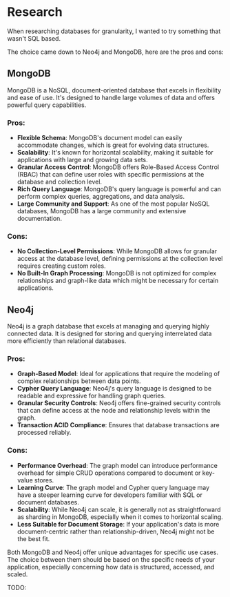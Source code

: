 # Research

When researching databases for granularity, I wanted to try something that wasn't SQL based.

The choice came down to Neo4j and MongoDB, here are the pros and cons:

## MongoDB

MongoDB is a NoSQL, document-oriented database that excels in flexibility and ease of use. It's designed to handle large volumes of data and offers powerful query capabilities.

### Pros:

- **Flexible Schema**: MongoDB's document model can easily accommodate changes, which is great for evolving data structures.
- **Scalability**: It's known for horizontal scalability, making it suitable for applications with large and growing data sets.
- **Granular Access Control**: MongoDB offers Role-Based Access Control (RBAC) that can define user roles with specific permissions at the database and collection level.
- **Rich Query Language**: MongoDB's query language is powerful and can perform complex queries, aggregations, and data analysis.
- **Large Community and Support**: As one of the most popular NoSQL databases, MongoDB has a large community and extensive documentation.

### Cons:

- **No Collection-Level Permissions**: While MongoDB allows for granular access at the database level, defining permissions at the collection level requires creating custom roles.
- **No Built-In Graph Processing**: MongoDB is not optimized for complex relationships and graph-like data which might be necessary for certain applications.

## Neo4j

Neo4j is a graph database that excels at managing and querying highly connected data. It is designed for storing and querying interrelated data more efficiently than relational databases.

### Pros:

- **Graph-Based Model**: Ideal for applications that require the modeling of complex relationships between data points.
- **Cypher Query Language**: Neo4j's query language is designed to be readable and expressive for handling graph queries.
- **Granular Security Controls**: Neo4j offers fine-grained security controls that can define access at the node and relationship levels within the graph.
- **Transaction ACID Compliance**: Ensures that database transactions are processed reliably.

### Cons:

- **Performance Overhead**: The graph model can introduce performance overhead for simple CRUD operations compared to document or key-value stores.
- **Learning Curve**: The graph model and Cypher query language may have a steeper learning curve for developers familiar with SQL or document databases.
- **Scalability**: While Neo4j can scale, it is generally not as straightforward as sharding in MongoDB, especially when it comes to horizontal scaling.
- **Less Suitable for Document Storage**: If your application's data is more document-centric rather than relationship-driven, Neo4j might not be the best fit.

Both MongoDB and Neo4j offer unique advantages for specific use cases. The choice between them should be based on the specific needs of your application, especially concerning how data is structured, accessed, and scaled.


TODO: 